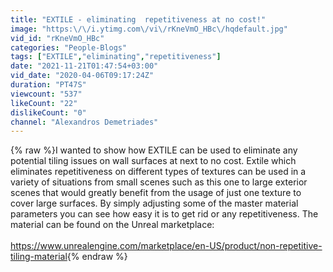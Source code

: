 ```yaml
---
title: "EXTILE - eliminating  repetitiveness at no cost!"
image: "https:\/\/i.ytimg.com\/vi\/rKneVmO_HBc\/hqdefault.jpg"
vid_id: "rKneVmO_HBc"
categories: "People-Blogs"
tags: ["EXTILE","eliminating","repetitiveness"]
date: "2021-11-21T01:47:54+03:00"
vid_date: "2020-04-06T09:17:24Z"
duration: "PT47S"
viewcount: "537"
likeCount: "22"
dislikeCount: "0"
channel: "Alexandros Demetriades"
---
```

{% raw %}I wanted to show how EXTILE can be used to eliminate any potential tiling issues on wall surfaces at next to no cost. Extile which eliminates repetitiveness on different types of textures can be used in a variety of situations from small scenes such as this one to large exterior scenes that would greatly benefit from the usage of just one texture to cover large surfaces. By simply adjusting  some of the master material parameters you can see how easy it is to get rid or any repetitiveness. The material can be found on the Unreal marketplace: <br /><br /><a rel="nofollow" target="blank" href="https://www.unrealengine.com/marketplace/en-US/product/non-repetitive-tiling-material">https://www.unrealengine.com/marketplace/en-US/product/non-repetitive-tiling-material</a>{% endraw %}
